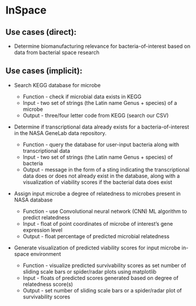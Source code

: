 # InSpace

## Use cases (direct):
* Determine biomanufacturing relevance for bacteria-of-interest based on data from bacterial space research

## Use cases (implicit): 
* Search KEGG database for microbe 
  * Function - check if microbial data exists in KEGG
  * Input - two set of strings (the Latin name Genus + species) of a microbe
  * Output - three/four letter code from KEGG (search our CSV) 

* Determine if transcriptional data already exists for a bacteria-of-interest in the NASA GeneLab data repository.
  * Function - query the database for user-input bacteria along with transcriptional data
  * Input - two set of strings (the Latin name Genus + species) of bacteria
  * Output - message in the form of a sting indicating the transcriptional data does or does not already exist in the database, along with a visualization of viability scores if the bacterial data does exist

* Assign input microbe a degree of relatedness to microbes present in NASA database
  * Function - use Convolutional neural network (CNN) ML algorithm to predict relatedness
  * Input - float of point coordinates of microbe of interest’s gene expression level
  * Output - float percentage of predicted microbial relatedness

* Generate visualization of predicted viability scores for input microbe in-space environment
  * Function - visualize predicted survivability scores as set number of sliding scale bars or spider/radar plots using matplotlib
  * Input - floats of predicted scores generated based on degree of relatedness score(s)
  * Output - set number of sliding scale bars or a spider/radar plot of survivability scores  
